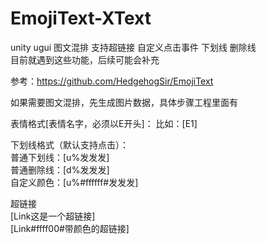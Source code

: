 # EmojiText-XText
unity ugui 图文混排 支持超链接 自定义点击事件  下划线 删除线  
目前就遇到这些功能，后续可能会补充  

参考：https://github.com/HedgehogSir/EmojiText

如果需要图文混排，先生成图片数据，具体步骤工程里面有  

表情格式[表情名字，必须以E开头]： 比如：[E1]

下划线格式（默认支持点击）：  
 普通下划线：[u%发发发]  
 普通删除线：[d%发发发]  
 自定义颜色：[u%#ffffff#发发发]  
 
超链接  
 [Link这是一个超链接]  
 [Link#ffff00#带颜色的超链接]


